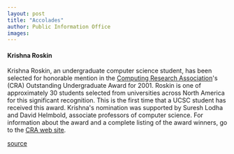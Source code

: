 ```yaml
---
layout: post
title: "Accolades"
author: Public Information Office
images:
---
```


#### Krishna Roskin

Krishna Roskin, an undergraduate computer science student, has been selected for honorable mention in the [Computing Research Association][1]'s (CRA) Outstanding Undergraduate Award for 2001. Roskin is one of approximately 30 students selected from universities across North America for this significant recognition. This is the first time that a UCSC student has received this award. Krishna's nomination was supported by Suresh Lodha and David Helmbold, associate professors of computer science. For information about the award and a complete listing of the award winners, go to the [CRA web site][2].   
  

[1]: http://www.cra.org
[2]: http://www.cra.org.

[source](http://www1.ucsc.edu/currents/00-01/12-11/accolades.html "Permalink to accolades")
